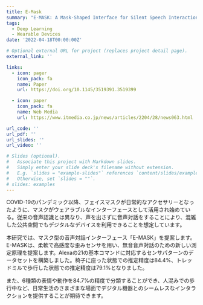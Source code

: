 ```yaml
---
title: E-Mask
summary: "E-MASK: A Mask-Shaped Interface for Silent Speech Interaction with Flexible Strain Sensors"
tags:
  - Deep Learning
  - Wearable Devices
date: '2022-04-18T00:00:00Z'

# Optional external URL for project (replaces project detail page).
external_link: ''

links:
  - icon: pager
    icon_pack: fa
    name: Paper
    url: https://doi.org/10.1145/3519391.3519399

  - icon: paper
    icon_pack: fa
    name: Web Media
    url: https://www.itmedia.co.jp/news/articles/2204/28/news063.html

url_code: ''
url_pdf: ''
url_slides: ''
url_video: ''

# Slides (optional).
#   Associate this project with Markdown slides.
#   Simply enter your slide deck's filename without extension.
#   E.g. `slides = "example-slides"` references `content/slides/example-slides.md`.
#   Otherwise, set `slides = ""`.
# slides: examples
---
```


COVID-19のパンデミック以降、フェイスマスクが日常的なアクセサリーとなったように、マスクがウェアラブルなインターフェースとして活用され始めている。従来の音声認識とは異なり、声を出さずに音声対話をすることにより、混雑した公共空間でもデジタルなデバイスを利用できることを想定しています。

本研究では、マスク型の音声対話インターフェース「E-MASK」を提案します。E-MASKは、柔軟で高感度な歪みセンサを用い、無音音声対話のための新しい測定原理を提案します。Alexaの21の基本コマンドに対応するセンサパターンのデータセットを構築しました。椅子に座った状態での推定精度は84.4%、トレッドミルで歩行した状態での推定精度は79.1%となりました。

また、6種類の表情や動作を84.7%の精度で分類することができ、人混みでの歩行中など、日常生活のさまざまな場面でデジタル機器とのシームレスなインタラクションを提供することが期待できます。

<br>
<br>